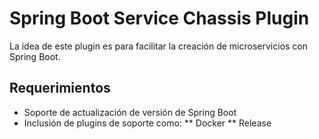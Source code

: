 # Spring Boot Service Chassis Plugin

La idea de este plugin es para facilitar la creación de microservicios con Spring Boot.

## Requerimientos

* Soporte de actualización de versión de Spring Boot
* Inclusión de plugins de soporte como:
** Docker
** Release
